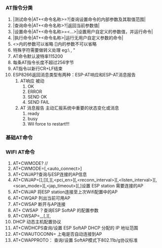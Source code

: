 ### AT指令分类
1. |测试命令|AT+<命令名称>=?|查询设置命令的内部参数及其取值范围|
2. |查询命令|AT+<命令名称>?|返回当前参数值|
3. |设置命令|AT+<命令名称>=<…>|设置用户自定义的参数值，并运行命令|
4. |执行命令|AT+<命令名称>|运行无用户自定义参数的命令|
5. <>内的参数可以省略 []内的参数不可以省略
6. 特殊字符需要做转义处理 eg:\\ \, \"
7. AT命令默认波特率115200
8. 每条AT指令长度不超过256字节
9. AT指令以新行CR+LF结束
10. ESP8266返回消息类型有两种：ESP-AT响应和ESP-AT消息报告
	1. AT响应 被动
		1.  OK
		2. ERROR
		3. SEND OK
		4. SEND FAIL
	2. AT 消息报告 主动汇报系统中重要的状态变化或消息
		1.  ready
		2. busy
		3. Wil force to restart!!!
### 基础AT命令
### WIFI AT命令
1. AT+CWMODE? //
2. AT+CWMODE=<mode>[,<auto_connect>]
3. AT+CWJAP?查询与ESP连接的AP信息
4. AT+CWJAP=[<ssid>],[<pwd>][,<bssid>][,<pci_en>][,<reconn_interval>][,<listen_interval>][,<scan_mode>][,<jap_timeout>][,<pmf>]设置 ESP station 需要连接的AP
5. AT+CWJAP 将ESP station连接至上次Wifi配置中的AP
6. AT+CWQAP 列出当前可用AP
7. AT+CWSAP 断开与AP连接
8. AT+ CWSAP ？查询ESP SoftAP 的配置参数
9. AT+CWSAP=<ssid>,<pwd>,<chl>,<ecn>[,<max conn>][,<ssid hidden>]设置ESP SoftAP 的配置参数
10. DHCP 动态主机配置协议
11. AT+CWDHCPS查询/设置 ESP SoftAP DHCP 分配的 IP 地址范围
12. AT+CWAUTOCONN=<enable> 上电是否自动连接到AP
13. AT+CWAPPROTO： 查询/设置 SoftAP模式下802.11b/g协议标准

